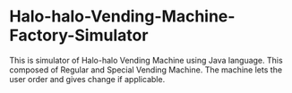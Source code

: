 # Halo-halo-Vending-Machine-Factory-Simulator
This is simulator of Halo-halo Vending Machine using Java language. This composed of Regular and Special Vending Machine. The machine lets the user order and gives change if applicable.
